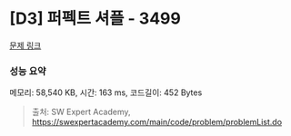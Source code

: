# [D3] 퍼펙트 셔플 - 3499 

[문제 링크](https://swexpertacademy.com/main/code/problem/problemDetail.do?contestProbId=AWGsRbk6AQIDFAVW) 

### 성능 요약

메모리: 58,540 KB, 시간: 163 ms, 코드길이: 452 Bytes



> 출처: SW Expert Academy, https://swexpertacademy.com/main/code/problem/problemList.do